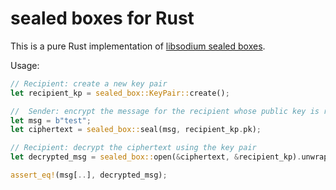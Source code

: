 # sealed boxes for Rust

This is a pure Rust implementation of [libsodium sealed boxes](https://libsodium.gitbook.io/doc/public-key_cryptography/sealed_boxes).

Usage:

```rust
// Recipient: create a new key pair
let recipient_kp = sealed_box::KeyPair::create();

//  Sender: encrypt the message for the recipient whose public key is recipient_kp.pk
let msg = b"test";
let ciphertext = sealed_box::seal(msg, recipient_kp.pk);

// Recipient: decrypt the ciphertext using the key pair
let decrypted_msg = sealed_box::open(&ciphertext, &recipient_kp).unwrap();

assert_eq!(msg[..], decrypted_msg);
```